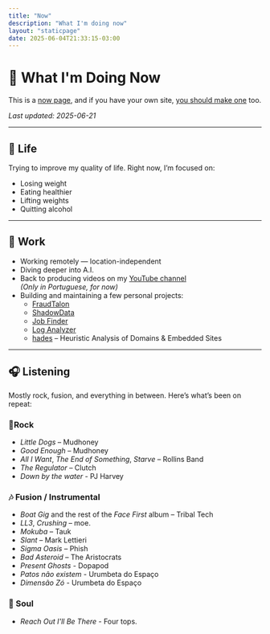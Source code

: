 ```yaml
---
title: "Now"
description: "What I'm doing now"
layout: "staticpage"
date: 2025-06-04T21:33:15-03:00
---
```


# 📍 What I'm Doing Now

This is a [now page](https://nownownow.com), and if you have your own site, [you should make one](https://nownownow.com) too.

_Last updated: 2025-06-21_

---

## 🧠 Life

Trying to improve my quality of life. Right now, I’m focused on:

- Losing weight  
- Eating healthier  
- Lifting weights  
- Quitting alcohol  

---

## 💼 Work

- Working remotely — location-independent  
- Diving deeper into A.I.  
- Back to producing videos on my [YouTube channel](https://www.youtube.com/@adlermedrado)  
  _(Only in Portuguese, for now)_  
- Building and maintaining a few personal projects:
  - [FraudTalon](https://fraudtalon.com)
  - [ShadowData](https://github.com/adlermedrado/ShadowData)
  - [Job Finder](https://github.com/adlermedrado/job_finder)
  - [Log Analyzer](https://github.com/spacexnu/log-analyzer)
  - [hades](https://github.com/spacexnu/hades) – Heuristic Analysis of Domains & Embedded Sites

---

## 🎧 Listening

Mostly rock, fusion, and everything in between. Here’s what’s been on repeat:

### 🎸Rock
- *Little Dogs* – Mudhoney  
- *Good Enough* – Mudhoney  
- *All I Want*, *The End of Something*, *Starve* – Rollins Band  
- *The Regulator* – Clutch  
- *Down by the water* - PJ Harvey

### 🎶 Fusion / Instrumental
- *Boat Gig* and the rest of the *Face First* album – Tribal Tech  
- *LL3*, *Crushing* – moe.  
- *Mokuba* – Tauk  
- *Slant* – Mark Lettieri  
- *Sigma Oasis* – Phish  
- *Bad Asteroid* – The Aristocrats  
- *Present Ghosts* - Dopapod
- *Patos não existem* - Urumbeta do Espaço
- *Dimensão Zó* - Urumbeta do Espaço

### 🎷 Soul
- *Reach Out I'll Be There* - Four tops. 
